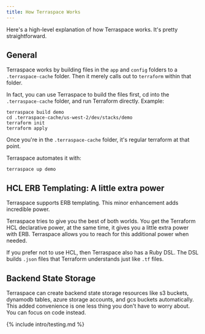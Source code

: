 ```yaml
---
title: How Terraspace Works
---
```


Here's a high-level explanation of how Terraspace works. It's pretty straightforward.

## General

Terraspace works by building files in the `app` and `config` folders to a `.terraspace-cache` folder. Then it merely calls out to `terraform` within that folder.

In fact, you can use Terraspace to build the files first, cd into the `.terraspace-cache` folder, and run Terraform directly. Example:

    terraspace build demo
    cd .terraspace-cache/us-west-2/dev/stacks/demo
    terraform init
    terraform apply

Once you're in the `.terraspace-cache` folder, it's regular terraform at that point.

Terraspace automates it with:

    terraspace up demo

## HCL ERB Templating: A little extra power

Terraspace supports ERB templating. This minor enhancement adds incredible power.

Terraspace tries to give you the best of both worlds. You get the Terraform HCL declarative power, at the same time, it gives you a little extra power with ERB. Terraspace allows you to reach for this additional power when needed.

If you prefer not to use HCL, then Terraspace also has a Ruby DSL. The DSL builds `.json` files that Terraform understands just like `.tf` files.

## Backend State Storage

Terraspace can create backend state storage resources like s3 buckets, dynamodb tables, azure storage accounts, and gcs buckets automatically. This added convenience is one less thing you don't have to worry about. You can focus on code instead.

{% include intro/testing.md %}
